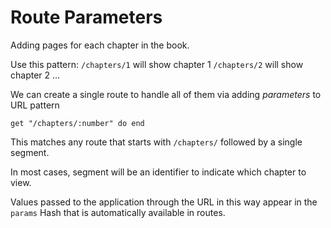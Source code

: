 # Route Parameters

Adding pages for each chapter in the book. 

Use this pattern: 
`/chapters/1` will show chapter 1
`/chapters/2` will show chapter 2 
...

We can create a single route to handle all of them via adding *parameters* to URL pattern

`get "/chapters/:number" do end`

This matches any route that starts with `/chapters/` followed by a single segment. 

In most cases, segment will be an identifier to indicate which chapter to view.

Values passed to the application through the URL in this way appear in the `params` Hash that is automatically available in routes. 